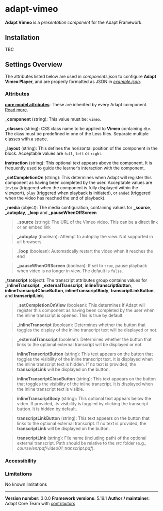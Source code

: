 # adapt-vimeo

**Adapt Vimeo** is a *presentation component* for the Adapt Framework.

## Installation

TBC

## Settings Overview

The attributes listed below are used in *components.json* to configure **Adapt Vimeo Player**, and are properly formatted as JSON in [*example.json*](https://github.com/adaptlearning/adapt-vimeo/example.json).

### Attributes

[**core model attributes**](https://github.com/adaptlearning/adapt_framework/wiki/Core-model-attributes): These are inherited by every Adapt component. [Read more](https://github.com/adaptlearning/adapt_framework/wiki/Core-model-attributes).

**_component** (string): This value must be: `vimeo`.

**_classes** (string): CSS class name to be applied to **Vimeo** containing `div`. The class must be predefined in one of the Less files. Separate multiple classes with a space.

**_layout** (string): This defines the horizontal position of the component in the block. Acceptable values are `full`, `left` or `right`.

**instruction** (string): This optional text appears above the component. It is frequently used to
guide the learner’s interaction with the component.

**_setCompletionOn** (string): This determines when Adapt will register this component as having been completed by the user. Acceptable values are `inview` (triggered when the component is fully displayed within the viewport), `play` (triggered when playback is initiated), or `ended` (triggered when the video has reached the end of playback).


**_media** (object): The media configuration, containing values for **_source**, **_autoplay**, **_loop** and **_pauseWhenOffScreen**

>**_source** (string): The URL of the Vimeo video. This can be a direct link or an embed link

>**_autoplay** (boolean): Attempt to autoplay the view. Not supported in all browsers

>**_loop** (boolean): Automatically restart the video when it reaches the end

>**_pauseWhenOffScreen** (boolean): If set to `true`, pause playback when video is no longer in view. The default is `false`.


**_transcript** (object):  The transcript attributes group contains values for **_inlineTranscript**, **_externalTranscript**, **inlineTranscriptButton**, **inlineTranscriptCloseButton**, **inlineTranscriptBody**, **transcriptLinkButton**, and **transcriptLink**.

>**_setCompletionOnView** (boolean): This determines if Adapt will register this component as having been completed by the user when the inline transcript is opened. This is true by default.

>**_inlineTranscript** (boolean): Determines whether the button that toggles the display of the inline transcript text will be displayed or not.

>**_externalTranscript** (boolean): Determines whether the button that links to the optional external transcript will be displayed or not.

>**inlineTranscriptButton** (string): This text appears on the button that toggles the visibility of the inline transcript text. It is displayed when the inline transcript text is hidden. If no text is provided, the **transcriptLink** will be displayed on the button.

>**inlineTranscriptCloseButton** (string): This text appears on the button that toggles the visibility of the inline transcript. It is displayed when the inline transcript text is visible.

>**inlineTranscriptBody** (string): This optional text appears below the video. If provided, its visibility is toggled by clicking the transcript button. It is hidden by default.

>**transcriptLinkButton** (string): This text appears on the button that links to the optional external transcript. If no text is provided, the **transcriptLink** will be displayed on the button.

>**transcriptLink** (string): File name (including path) of the optional external transcript. Path should be relative to the *src* folder (e.g., *course/en/pdf/video01_transcript.pdf*).


### Accessibility

### Limitations

No known limitations

----------------------------
**Version number:** 3.0.0
**Framework versions:** 5.19.1
**Author / maintainer:** Adapt Core Team with [contributors](https://github.com/adaptlearning/adapt-vimeo/graphs/contributors)
